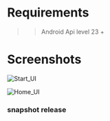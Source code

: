 # Requirements

>>Android Api level 23 +

# Screenshots

![Start_UI](https://i.imgur.com/Keagdnl.png)

![Home_UI](https://i.imgur.com/dg3X9x3.png)

### snapshot release
